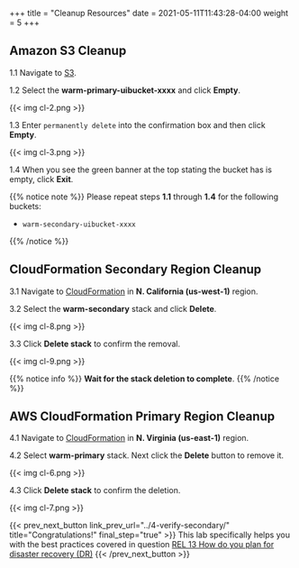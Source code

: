 +++
title = "Cleanup Resources"
date =  2021-05-11T11:43:28-04:00
weight = 5
+++

## Amazon S3 Cleanup

1.1 Navigate to [S3](https://us-east-1.console.aws.amazon.com/s3/home?region=us-east-1#/).

1.2 Select the **warm-primary-uibucket-xxxx** and click **Empty**.

{{< img cl-2.png >}}

1.3 Enter `permanently delete` into the confirmation box and then click **Empty**.

{{< img cl-3.png >}}

1.4 When you see the green banner at the top stating the bucket has is empty, click **Exit**.

{{% notice note %}}
Please repeat steps **1.1** through **1.4** for the following buckets:

- `warm-secondary-uibucket-xxxx`

{{% /notice %}}

## CloudFormation Secondary Region Cleanup

3.1 Navigate to [CloudFormation](https://us-west-1.console.aws.amazon.com/cloudformation/home?region=us-west-1#/) in **N. California (us-west-1)** region.

3.2 Select the **warm-secondary** stack and click **Delete**.

{{< img cl-8.png >}}

3.3 Click **Delete stack** to confirm the removal.

{{< img cl-9.png >}}

{{% notice info %}}
**Wait for the stack deletion to complete**.
{{% /notice %}}

## AWS CloudFormation Primary Region Cleanup

4.1 Navigate to [CloudFormation](https://us-east-1.console.aws.amazon.com/cloudformation/home?region=us-east-1#/) in **N. Virginia (us-east-1)** region.

4.2 Select **warm-primary** stack.  Next click the **Delete** button to remove it.

{{< img cl-6.png >}}

4.3 Click **Delete stack** to confirm the deletion.

{{< img cl-7.png >}}

{{< prev_next_button link_prev_url="../4-verify-secondary/" title="Congratulations!" final_step="true" >}}
This lab specifically helps you with the best practices covered in question [REL 13  How do you plan for disaster recovery (DR)](https://docs.aws.amazon.com/wellarchitected/latest/framework/a-failure-management.html)
{{< /prev_next_button >}}
